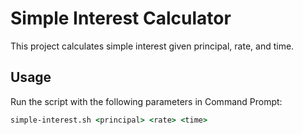 # Simple Interest Calculator  

This project calculates simple interest given principal, rate, and time.  

## Usage  

Run the script with the following parameters in Command Prompt:  

```cmd
simple-interest.sh <principal> <rate> <time>